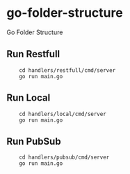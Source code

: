 # go-folder-structure
Go Folder Structure

## Run Restfull
``` 
    cd handlers/restfull/cmd/server
    go run main.go
```

## Run Local
```
    cd handlers/local/cmd/server
    go run main.go
```

## Run PubSub
```
    cd handlers/pubsub/cmd/server
    go run main.go
```